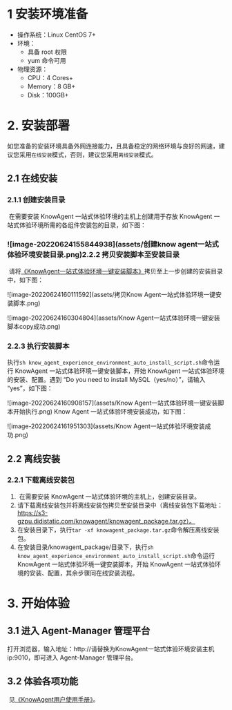 # 1 安装环境准备

- 操作系统：Linux CentOS 7+ 
- 环境：
  - 具备 root 权限
  - yum 命令可用
- 物理资源：
  - CPU：4 Cores+
  - Memory：8 GB+
  - Disk：100GB+

# 2. 安装部署

​	如您准备的安装环境具备外网连接能力，且具备稳定的网络环境与良好的网速，建议您采用`在线安装`模式，否则，建议您采用`离线安装`模式。

## 2.1 在线安装

### 2.1.1 创建安装目录	

​	在需要安装 KnowAgent 一站式体验环境的主机上创建用于存放 KnowAgent 一站式体验环境所需的各组件安装包的目录，如下图：

### ![image-20220624155844938](assets/创建know agent一站式体验环境安装目录.png)2.2.2 拷贝安装脚本至安装目录

​	请将[《KnowAgent一站式体验环境一键安装脚本》](../know_agent_experience_environment_auto_install_script.sh)拷贝至上一步创建的安装目录中，如下图：

![image-20220624160111592](assets/拷贝Know Agent一站式体验环境一键安装脚本.png)

![image-20220624160304804](assets/Know Agent一站式体验环境一键安装脚本copy成功.png)

### 2.2.3 执行安装脚本

​	执行`sh know_agent_experience_environment_auto_install_script.sh`命令运行 KnowAgent 一站式体验环境一键安装脚本，开始 KnowAgent 一站式体验环境的安装、配置。遇到 “Do you need to install MySQL（yes/no）”，请输入 “yes”，如下图：

![image-20220624160908157](assets/Know Agent一站式体验环境一键安装脚本开始执行.png)	Know Agent 一站式体验环境安装成功，如下图：

![image-20220624161951303](assets/Know Agent一站式体验环境安装成功.png)

## 2.2 离线安装

### 2.2.1 下载离线安装包

1. ​	在需要安装 KnowAgent 一站式体验环境的主机上，创建安装目录。
2. ​	请下载离线安装包并将离线安装包拷贝至安装目录中（离线安装包下载地址：https://s3-gzpu.didistatic.com/knowagent/knowagent_package.tar.gz）。
3. ​	在安装目录下，执行`tar -xf knowagent_package.tar.gz`命令解压离线安装包。
4. ​	在安装目录/knowagent_package/目录下，执行`sh know_agent_experience_environment_auto_install_script.sh`命令运行 KnowAgent 一站式体验环境一键安装脚本，开始 KnowAgent 一站式体验环境的安装、配置，其余步骤同在线安装流程。

# 3. 开始体验

## 3.1 进入 Agent-Manager 管理平台

​	打开浏览器，输入地址：http://请替换为KnowAgent一站式体验环境安装主机ip:9010，即可进入 Agent-Manager 管理平台。

## 3.2 体验各项功能

​	见[《KnowAgent用户使用手册》](know_agent_user_manual.md)。